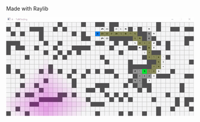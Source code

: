 Made with Raylib

![alt text](https://github.com/btOfclAcc/WeightedPathFinder/blob/main/Animation.gif?raw=true)
